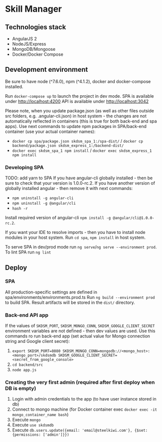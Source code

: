 # Skill Manager

## Technologies stack

* AngularJS 2
* NodeJS/Express
* MongoDB/Mongoose
* Docker/Docker Compose

## Development environment

Be sure to have node (^7.6.0), npm (^4.1.2), docker and docker-compose installed.

Run `docker-compose up` to launch the project in dev mode.
SPA is available under [http://localhost:4200](http://localhost:4200)
API is available under [http://localhost:3042](http://localhost:3042)

Please note, when you update package.json (as well as other files outside src folders, e.g. .angular-cli.json) in host system - the changes are not automatically reflected in containers (this is true for both back-end and spa apps).
Use next commands to update npm packages in SPA/back-end container (use your actual container names):

* `docker cp spa/package.json skdsm_spa_1:/spa-dist/` / `docker cp backend/package.json skdsm_express_1:/backend-dist/`
* `docker exec skdsm_spa_1 npm install` / `docker exec skdsm_express_1 npm install`

### Developing SPA

TODO: add yarn to SPA
If you have angular-cli globally installed - then be sure to check that your version is 1.0.0-rc.2.
If you have another version of globally installed angular - then remove it with next commands:

* `npm uninstall -g angular-cli`
* `npm uninstall -g @angular/cli`
* `hash -r`

Install required version of angular-cli `npm install -g @angular/cli@1.0.0-rc.2`.

If you want your IDE to resolve imports - then you have to install node modules in your host system. Run `cd spa`, `npm install` in host system.

To serve SPA in dev/prod mode run `ng serve`/`ng serve --environment prod`.
To lint SPA run `ng lint`

## Deploy

### SPA

All production-specific settings are defined in spa/environments/environments.prod.ts
Run `ng build --environment prod` to build SPA. Result artifacts will be stored in the `dist/` directory.

### Back-end API app

If the values of `SKDSM_PORT`, `SKDSM_MONGO_CONN`, `SKDSM_GOOGLE_CLIENT_SECRET` environment variables are not defined - then dev values are used. Use this commands ro run back-end app (set actual value for Mongo connection string and Google client secret):

1. `export SKDSM_PORT=8080 SKDSM_MONGO_CONN=mongodb://<mongo_host>:<mongo_port>/skdsmdb SKDSM_GOOGLE_CLIENT_SECRET=<secret_from_google_console>`
1. `cd backend/src`
1. `node app.js`


### Creating the very first admin (required after first deploy when DB is empty)

1. Login with admin credentials to the app (to have user instance stored in db)
1. Connect to mongo machine (for Docker container exec `docker exec -it mongo_container_name bash`)
1. Execute `mongo`
1. Execute `use skdsmdb`
1. Execute `db.users.update({email: 'email@steelkiwi.com'}, {$set: {permissions: ['admin']}})`

